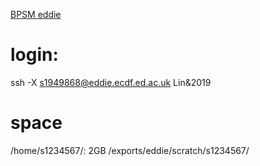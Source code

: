 [BPSM eddie](http://129.215.170.35/07_Using_Eddie.html)

# login:
ssh -X s1949868@eddie.ecdf.ed.ac.uk
Lin&2019

# space
/home/s1234567/: 2GB
/exports/eddie/scratch/s1234567/
<!--stackedit_data:
eyJoaXN0b3J5IjpbLTUzNzczOTE0NSwtMTMyNzY4ODI4Miw3MD
IwMDEyMzAsMzY5NTYwMDUwXX0=
-->